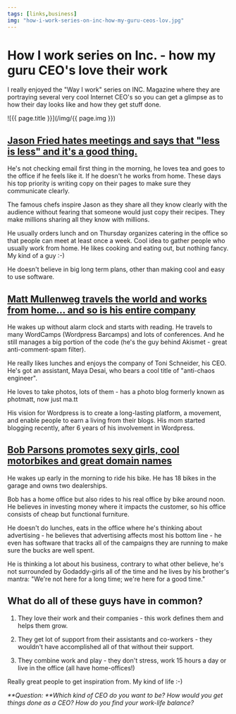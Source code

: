 ```yaml
---
tags: [links,business]
img: "how-i-work-series-on-inc-how-my-guru-ceos-lov.jpg"
---
```


# How I work series on Inc. - how my guru CEO's love their work


I really enjoyed the "Way I work" series on INC. Magazine where they are portraying several very cool Internet CEO's so you can get a glimpse as to how their day looks like and how they get stuff done.

<!--More-->

![{{ page.title }}](/img/{{ page.img }})

## [Jason Fried hates meetings and says that "less is less" and it's a good thing.](http://www.inc.com/magazine/20091101/the-way-i-work-jason-fried-of-37signals.html)

He's not checking email first thing in the morning, he loves tea and goes to the office if he feels like it. If he doesn't he works from home. These days his top priority is writing copy on their pages to make sure they communicate clearly.

The famous chefs inspire Jason as they share all they know clearly with the audience without fearing that someone would just copy their recipes. They make millions sharing all they know with millions.

He usually orders lunch and on Thursday organizes catering in the office so that people can meet at least once a week. Cool idea to gather people who usually work from home. He likes cooking and eating out, but nothing fancy. My kind of a guy :-)

He doesn't believe in big long term plans, other than making cool and easy to use software.

## [Matt Mullenweg travels the world and works from home... and so is his entire company](http://www.inc.com/magazine/20090601/the-way-i-work-matt-mullenweg.html)

He wakes up without alarm clock and starts with reading. He travels to many WordCamps (Wordpress Barcamps) and lots of conferences. And he still manages a big portion of the code (he's the guy behind Akismet - great anti-comment-spam filter).

He really likes lunches and enjoys the company of Toni Schneider, his CEO. He's got an assistant, Maya Desai, who bears a cool title of "anti-chaos engineer".

He loves to take photos, lots of them - has a photo blog formerly known as photmatt, now just ma.tt 

His vision for Wordpress is to create a long-lasting platform, a movement, and enable people to earn a living from their blogs. His mom started blogging recently, after 6 years of his involvement in Wordpress.

## [Bob Parsons promotes sexy girls, cool motorbikes and great domain names](http://www.inc.com/magazine/20090101/the-way-i-work-bob-parsons-go-daddy.html)

He wakes up early in the morning to ride his bike. He has 18 bikes in the garage and owns two dealerships.

Bob has a home office but also rides to his real office by bike around noon. He believes in investing money where it impacts the customer, so his office consists of cheap but functional furniture.

He doesn't do lunches, eats in the office where he's thinking about advertising - he believes that advertising affects most his bottom line - he even has software that tracks all of the campaigns they are running to make sure the bucks are well spent.

He is thinking a lot about his business, contrary to what other believe, he's not surrounded by Godaddy-girls all of the time and he lives by his brother's mantra: "We're not here for a long time; we're here for a good time."

## What do all of these guys have in common?

1. They love their work and their companies - this work defines them and helps them grow.

2. They get lot of support from their assistants and co-workers - they wouldn't have accomplished all of that without their support.

3. They combine work and play - they don't stress, work 15 hours a day or live in the office (all have home-offices!)

Really great people to get inspiration from. My kind of life :-)

_**Question: **Which kind of CEO do you want to be? How would you get things done as a CEO? How do you find your work-life balance?_



[n]: https://michael.gratis/nozbe